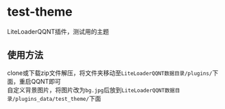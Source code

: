 # test-theme

LiteLoaderQQNT插件，测试用的主题


## 使用方法

clone或下载zip文件解压，将文件夹移动至`LiteLoaderQQNT数据目录/plugins/`下面，重启QQNT即可  
自定义背景图片，将图片改为`bg.jpg`后放到`LiteLoaderQQNT数据目录/plugins_data/test_theme/`下面
